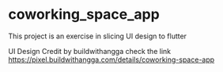# coworking_space_app

This project is an exercise in slicing UI design to flutter

UI Design Credit by buildwithangga check the link https://pixel.buildwithangga.com/details/coworking-space-app
